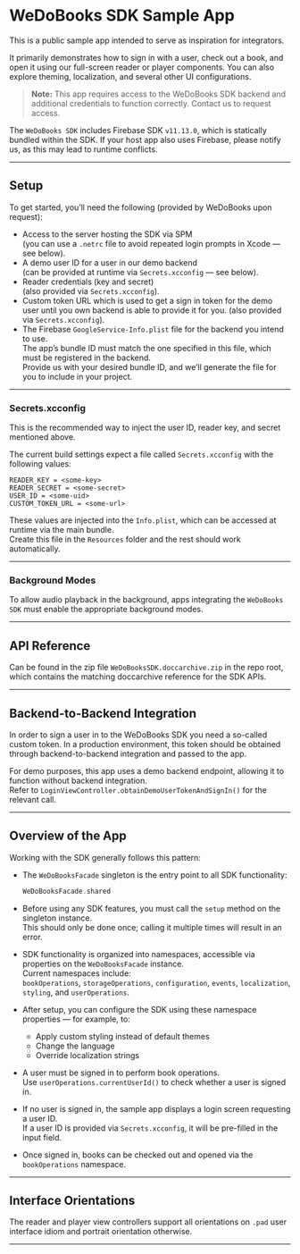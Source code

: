 # WeDoBooks SDK Sample App

This is a public sample app intended to serve as inspiration for integrators.

It primarily demonstrates how to sign in with a user, check out a book, and open it using our full-screen reader or player components. You can also explore theming, localization, and several other UI configurations.

> **Note:** This app requires access to the WeDoBooks SDK backend and additional credentials to function correctly. Contact us to request access.

The `WeDoBooks SDK` includes Firebase SDK `v11.13.0`, which is statically bundled within the SDK. If your host app also uses Firebase, please notify us, as this may lead to runtime conflicts.

---

## Setup

To get started, you’ll need the following (provided by WeDoBooks upon request):

- Access to the server hosting the SDK via SPM  
  (you can use a `.netrc` file to avoid repeated login prompts in Xcode — see below).
- A demo user ID for a user in our demo backend  
  (can be provided at runtime via `Secrets.xcconfig` — see below).
- Reader credentials (key and secret)  
  (also provided via `Secrets.xcconfig`).
- Custom token URL which is used to get a sign in token for the demo user until you own backend is able to provide it for you.
  (also provided via `Secrets.xcconfig`).
- The Firebase `GoogleService-Info.plist` file for the backend you intend to use.  
  The app’s bundle ID must match the one specified in this file, which must be registered in the backend.  
  Provide us with your desired bundle ID, and we’ll generate the file for you to include in your project.

---

### Secrets.xcconfig

This is the recommended way to inject the user ID, reader key, and secret mentioned above.  

The current build settings expect a file called `Secrets.xcconfig` with the following values:

```
READER_KEY = <some-key>
READER_SECRET = <some-secret>
USER_ID = <some-uid>
CUSTOM_TOKEN_URL = <some-url>
```

These values are injected into the `Info.plist`, which can be accessed at runtime via the main bundle.  
Create this file in the `Resources` folder and the rest should work automatically.

---

### Background Modes

To allow audio playback in the background, apps integrating the `WeDoBooks SDK` must enable the appropriate background modes.

---

## API Reference

Can be found in the zip file `WeDoBooksSDK.doccarchive.zip` in the repo root, which contains the matching doccarchive reference for the SDK APIs.

---

## Backend-to-Backend Integration

In order to sign a user in to the WeDoBooks SDK you need a so-called custom token.
In a production environment, this token should be obtained through backend-to-backend integration and passed to the app.

For demo purposes, this app uses a demo backend endpoint, allowing it to function without backend integration.  
Refer to `LoginViewController.obtainDemoUserTokenAndSignIn()` for the relevant call.

---

## Overview of the App

Working with the SDK generally follows this pattern:

- The `WeDoBooksFacade` singleton is the entry point to all SDK functionality:  
  ```swift
  WeDoBooksFacade.shared
  ```

- Before using any SDK features, you must call the `setup` method on the singleton instance.  
  This should only be done once; calling it multiple times will result in an error.

- SDK functionality is organized into namespaces, accessible via properties on the `WeDoBooksFacade` instance.  
  Current namespaces include:  
  `bookOperations`, `storageOperations`, `configuration`, `events`, `localization`, `styling`, and `userOperations`.

- After setup, you can configure the SDK using these namespace properties — for example, to:
  - Apply custom styling instead of default themes
  - Change the language
  - Override localization strings

- A user must be signed in to perform book operations.  
  Use `userOperations.currentUserId()` to check whether a user is signed in.

- If no user is signed in, the sample app displays a login screen requesting a user ID.  
  If a user ID is provided via `Secrets.xcconfig`, it will be pre-filled in the input field.

- Once signed in, books can be checked out and opened via the `bookOperations` namespace.

---

## Interface Orientations

The reader and player view controllers support all orientations on `.pad` user interface idiom and portrait orientation otherwise.

---
